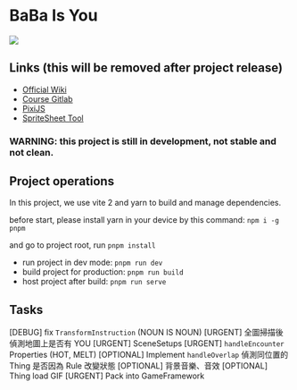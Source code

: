 # BaBa Is You
<img src="https://i.imgur.com/44OJbB0.gif">

## Links (this will be removed after project release)
- [Official Wiki](https://babaiswiki.fandom.com)
- [Course Gitlab](https://css-gitlab.csie.ntut.edu.tw/109000000/oopl2020s)
- [PixiJS](https://www.pixijs.com)
- [SpriteSheet Tool](https://www.leshylabs.com/apps/sstool/)

### WARNING: this project is still in development, not stable and not clean.

## Project operations
In this project, we use vite 2 and yarn to build and manage dependencies.

before start, please install yarn in your device by this command: `npm i -g pnpm`

and go to project root, run `pnpm install`

- run project in dev mode: `pnpm run dev`
- build project for production: `pnpm run build`
- host project after build: `pnpm run serve`
   
## Tasks
[DEBUG] fix `TransformInstruction` (NOUN IS NOUN)
[URGENT] 全圖掃描後偵測地圖上是否有 YOU
[URGENT] SceneSetups
[URGENT] `handleEncounter` Properties (HOT, MELT)
[OPTIONAL] Implement `handleOverlap` 偵測同位置的 Thing 是否因為 Rule 改變狀態
[OPTIONAL] 背景音樂、音效
[OPTIONAL] Thing load GIF
[URGENT] Pack into GameFramework
